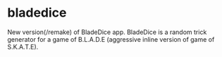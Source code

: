 # bladedice
New version(/remake) of BladeDice app.  BladeDice is a random trick generator for a game of B.L.A.D.E (aggressive inline version of game of S.K.A.T.E).
